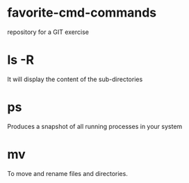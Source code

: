 # favorite-cmd-commands

repository for a GIT exercise

# ls -R

It will display the content of the sub-directories

# ps

Produces a snapshot of all running processes in your system

# mv

To move and rename files and directories.
